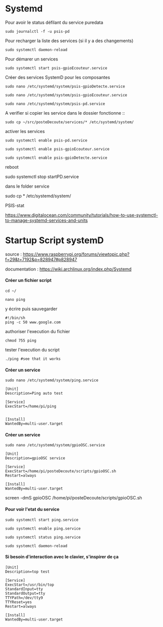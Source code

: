 # Systemd

Pour avoir le status défilant du service puredata

```
sudo journalctl -f -u psis-pd
```

Pour recharger la liste des services (si il y a des changements)

```
sudo systemctl daemon-reload
```

Pour démarer un services

```
sudo systemctl start psis-gpioEcouteur.service
```



Créer des services SystemD pour les composantes

```
sudo nano /etc/systemd/system/psis-gpioDetecte.service

sudo nano /etc/systemd/system/psis-gpioEcouteur.service

sudo nano /etc/systemd/system/psis-pd.service
```

A verifier si copier les service dans le dossier fonctionne ::
```
sudo cp ~/src/posteDecoute/services/* /etc/systemd/system/
```



activer les services

```
sudo systemctl enable psis-pd.service

sudo systemctl enable psis-gpioEcouteur.service

sudo systemctl enable psis-gpioDetecte.service

```


reboot











sudo systemctl stop startPD.service


dans le folder service


sudo cp * /etc/systemd/system/


PSIS-stat




https://www.digitalocean.com/community/tutorials/how-to-use-systemctl-to-manage-systemd-services-and-units


# Startup Script systemD

source : https://www.raspberrypi.org/forums/viewtopic.php?f=29&t=7192&p=828947#p828947

documentation :
https://wiki.archlinux.org/index.php/Systemd


#### Créer un fichier script


```
cd ~/
```

```
nano ping
```

y écrire puis sauvegarder

```
#!/bin/sh
ping -c 50 www.google.com
```

authoriser l'execution du fichier
```
chmod 755 ping
```
tester l'execution du script
```
./ping #see that it works
```

#### Créer un service
```
sudo nano /etc/systemd/system/ping.service
```

```
[Unit]
Description=Ping auto test

[Service]
ExecStart=/home/pi/ping


[Install]
WantedBy=multi-user.target

```

#### Créer un service
```
sudo nano /etc/systemd/system/gpioOSC.service
```

```
[Unit]
Description=gpioOSC service

[Service]
ExecStart=/home/pi/posteDecoute/scripts/gpioOSC.sh
Restart=always

[Install]
WantedBy=multi-user.target

```

screen -dmS gpioOSC /home/pi/posteDecoute/scripts/gpioOSC.sh


#### Pour voir l'etat du service

```
sudo systemctl start ping.service
```

```
sudo systemctl enable ping.service
```
```
sudo systemctl status ping.service
```

```
sudo systemctl daemon-reload
```



#### Si besoin d'interaction avec le clavier,  s'inspirer de ça

```
[Unit]
Description=top test

[Service]
ExecStart=/usr/bin/top
StandardInput=tty
StandardOutput=tty
TTYPath=/dev/tty9
TTYReset=yes
Restart=always

[Install]
WantedBy=multi-user.target

```
